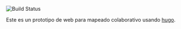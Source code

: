![Build Status](https://gitlab.com/pages/hugo/badges/master/build.svg)

Este es un prototipo de web para mapeado colaborativo usando [hugo](https://gohugo.io).
